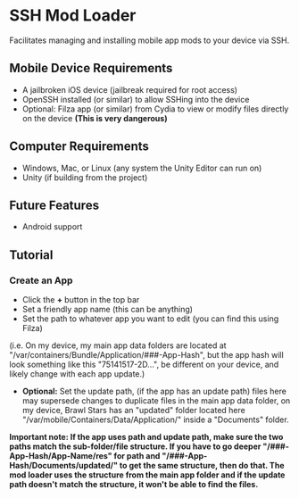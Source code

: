 # SSH Mod Loader
Facilitates managing and installing mobile app mods to your device via SSH.

## Mobile Device Requirements
- A jailbroken iOS device (jailbreak required for root access)
- OpenSSH installed (or similar) to allow SSHing into the device
- Optional: Filza app (or similar) from Cydia to view or modify files directly on the device **(This is very dangerous)**

## Computer Requirements
- Windows, Mac, or Linux (any system the Unity Editor can run on)
- Unity (if building from the project)

## Future Features
- Android support

## Tutorial

### Create an App
* Click the **+** button in the top bar
* Set a friendly app name (this can be anything)
* Set the path to whatever app you want to edit (you can find this using Filza)

(i.e. On my device, my main app data folders are located at "/var/containers/Bundle/Application/###-App-Hash", but the app hash will look something like this "75141517-2D...", be different on your device, and likely change with each app update.)
* **Optional:** Set the update path, (if the app has an update path) files here may supersede changes to duplicate files in the main app data folder, on my device, Brawl Stars has an "updated" folder located here "/var/mobile/Containers/Data/Application/" inside a "Documents" folder.

**Important note: If the app uses path and update path, make sure the two paths match the sub-folder/file structure. If you have to go deeper "/###-App-Hash/App-Name/res" for path and "/###-App-Hash/Documents/updated/" to get the same structure, then do that. The mod loader uses the structure from the main app folder and if the update path doesn't match the structure, it won't be able to find the files.**
